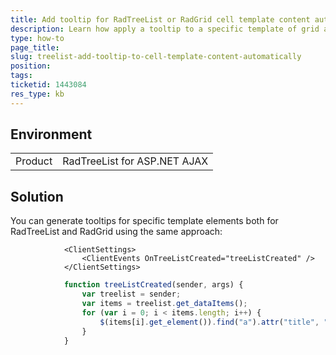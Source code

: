 ```yaml
---
title: Add tooltip for RadTreeList or RadGrid cell template content automatically
description: Learn how apply a tooltip to a specific template of grid and treelist components.
type: how-to
page_title: 
slug: treelist-add-tooltip-to-cell-template-content-automatically
position: 
tags: 
ticketid: 1443084
res_type: kb
---
```


## Environment
<table>
	<tbody>
		<tr>
			<td>Product</td>
			<td>RadTreeList for ASP.NET AJAX</td>
		</tr>
	</tbody>
</table>


## Solution

You can generate tooltips for specific template elements both for RadTreeList and RadGrid using the same approach:

````ASP.NET
            <ClientSettings>
                <ClientEvents OnTreeListCreated="treeListCreated" />
            </ClientSettings>
````
 
````JavaScript
            function treeListCreated(sender, args) {
                var treelist = sender;
                var items = treelist.get_dataItems();
                for (var i = 0; i < items.length; i++) {
                    $(items[i].get_element()).find("a").attr("title", "Success");
                }
            }
````
